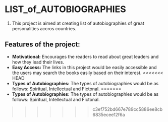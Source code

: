 # LIST_of_AUTOBIOGRAPHIES

1. This project is aimed at creating list of autobiographies of great personalities accros countries.


## Features of the project:
- **Motivational:** Encourages the readers to read about great leaders and how they lead their lives.
- **Easy Access:** The links in this project would be easily accessible and the users may search the books easily based on their interest.
<<<<<<< HEAD
- **Types of Autobiographies:** The types of autobiographies would be as follows: Spiritual, Intellectual and Fictonal. 
=======
- **Types of Autobiographies:** The types of autobiographies would be as follows: Spiritual, Intellectual and Fictonal. 
>>>>>>> c3ef752bd667e789cc5886ee8cb6835ecee12f6a

